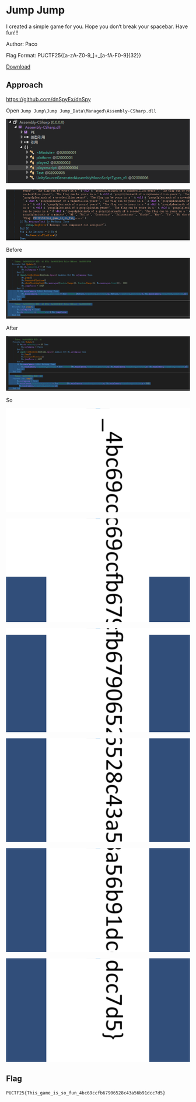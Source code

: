 # Jump Jump

I created a simple game for you. Hope you don‘t break your spacebar. Have fun!!!

Author: Paco

Flag Format: PUCTF25{[a-zA-Z0-9_]+_[a-fA-F0-9]{32}}

[Download](Jump_Jump.zip)

## Approach

https://github.com/dnSpyEx/dnSpy

Open `Jump Jump\Jump Jump_Data\Managed\Assembly-CSharp.dll`

![alt text](image.png)

![alt text](image-1.png)

Before

![alt text](image-2.png)

After

![alt text](image-3.png)

So

![alt text](image-4.png)

![alt text](image-5.png)

![alt text](image-6.png)

![alt text](image-7.png)

![alt text](image-8.png)

![alt text](image-9.png)

## Flag

`PUCTF25{This_game_is_so_fun_4bc69ccfb67906528c43a56b91dcc7d5}`
